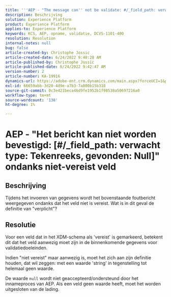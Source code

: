 ```yaml
---
title: '''AEP - "The message can'' not be validate: #/_field_path: verwacht type: Tekenreeks, gevonden: Null" ondanks niet-vereist veld'''
description: Beschrijving
solution: Experience Platform
product: Experience Platform
applies-to: Experience Platform
keywords: KCS, AEP, opname, validatie, DCVS-1101-400
resolution: Resolution
internal-notes: null
bug: false
article-created-by: Christophe Jossic
article-created-date: 6/24/2022 9:40:28 AM
article-published-by: Christophe Jossic
article-published-date: 6/24/2022 9:42:47 AM
version-number: 2
article-number: KA-19916
dynamics-url: https://adobe-ent.crm.dynamics.com/main.aspx?forceUCI=1&pagetype=entityrecord&etn=knowledgearticle&id=93e32fab-a1f3-ec11-bb3d-6045bd01565f
exl-id: 66659abb-3d20-4d9e-a7b3-7a800b15b318
source-git-commit: 0c3e421beca46d9fe1952b1f98538a50697216a0
workflow-type: tm+mt
source-wordcount: '138'
ht-degree: 1%

---
```


# AEP - &quot;Het bericht kan niet worden bevestigd: [#/_field_path: verwacht type: Tekenreeks, gevonden: Null]&quot; ondanks niet-vereist veld

## Beschrijving

Tijdens het invoeren van gegevens wordt het bovenstaande foutbericht weergegeven ondanks dat het veld niet is vereist. Wat is in dit geval de definitie van &quot;verplicht&quot;?

## Resolutie


Voor een veld dat in het XDM-schema als &#39;vereist&#39; is gemarkeerd, betekent dit dat het veld aanwezig moet zijn in de binnenkomende gegevens voor validatiedoeleinden.

Indien &quot;niet vereist&quot; maar aanwezig is, moet het zich aan zijn definitie houden, dat wil zeggen: met een waarde &#39;string&#39; in tegenstelling tot helemaal geen waarde.



De waarde `null` wordt niet geaccepteerd/ondersteund door het innameproces van AEP. Als een veld geen waarde heeft, moet het worden uitgesloten van de lading.
